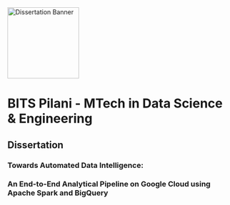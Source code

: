 <img src="https://khuddam.in/wp-content/uploads/2019/03/1200px-BITS_Pilani-Logo.svg.png" alt="Dissertation Banner" width="160"/>

# BITS Pilani - MTech in Data Science & Engineering

## Dissertation 

### Towards Automated Data Intelligence: 
### An End-to-End Analytical Pipeline on Google Cloud using Apache Spark and BigQuery
